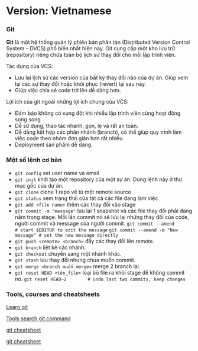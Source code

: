Version: Vietnamese
==========================
### Git
**Git** là một hệ thống quản lý phiên bản phân tán (Distributed Version Control System – DVCS) phổ biến nhất hiện nay. Git cung cấp một kho lưu trữ (repository) riêng chứa toàn bộ lịch sử thay đổi cho mỗi lập trình viên.

Tác dụng của VCS:

  - Lưu lại lịch sử các version của bất kỳ thay đổi nào của dự án. Giúp xem lại các sự thay đổi hoặc khôi phục (revert) lại sau này.
  - Giúp việc chia sẻ code trở lên dễ dàng hơn.

Lợi ích của git ngoài những lợi ích chung của VCS:

  - Đảm bảo không có xung đột khi nhiều lập trình viên cùng hoạt động song song
  - Dễ sử dụng, thao tác nhanh, gọn, lẹ và rất an toàn.
  - Dễ dàng kết hợp các phân nhánh (branch), có thể giúp quy trình làm việc code theo nhóm đơn giản hơn rất nhiều.
  - Deployment sản phẩm dễ dàng.

### Một số lệnh cơ bản

- `git config` set user name và email
- `git init` khởi tạo một repository của một sự án. Dùng lệnh này ở thư mục gốc của dự án.
- `git clone` clone 1 repo về từ một remote source
- `git status` xem trạng thái của tát cả các file đang làm việc
- `git add <file name>` thêm các thay đổi vào stage
- `git commit -m "message"` lưu lại 1 snapshot và các file thay đổi phải đang nằm trong stage. Mỗi lần commit nó sẽ lưu lại những thay đổi của code, người commit và message của người commit. `git commit --amend                  # start $EDITOR to edit the message` `git commit --amend -m "New message" # set the new message directly`
- `git push <remote> <branch>` đẩy các thay đổi lên remote.
- `git branch` liệt kê các nhánh.
- `git checkout` chuyển sang một nhánh khác.
- `git stash` lưu thay đổi nhưng chưa muốn commit.
- `git merge <branch muốn merge>` merge 2 branch lại.
- `git reset HEAD <tên_file>` loại bỏ file ra khỏi stage để không commit nó. `git reset HEAD~2        # undo last two commits, keep changes`

### Tools, courses and cheatsheets

[Learn git](https://learngitbranching.js.org/)

[Tools search git command](https://gitexplorer.com/)

[git cheatsheet](https://gitsheet.wtf)

[git cheatsheet](https://ndpsoftware.com/git-cheatsheet.html)
